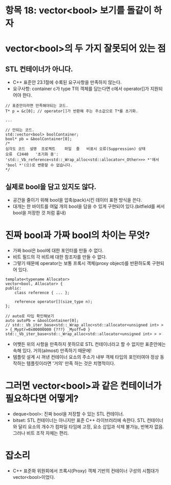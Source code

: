 # 항목 18: vector\<bool> 보기를 돌같이 하자

# vector\<bool>의 두 가지 잘못되어 있는 점

## STL 컨테이너가 아니다.
* C++ 표준안 23.1절에 수록된 요구사항을 만족하지 않는다.
* 요구사항: container c가 type T의 객체를 담는다면 c에서 operator[]가 지원되어야 한다.

```
// 표준안이라면 만족해야되는 코드.
T* p = &c[0]; // operator[]가 반환해 주는 주소값으로 T*를 초기화.

...

// 안되는 코드.
std::vector<bool> boolContainer;
bool* pb = &boolContainer[0];
/*
심각도	코드	설명	프로젝트	파일	줄	비표시 오류(Suppression) 상태
오류	C2440	'초기화 중': 'std::_Vb_reference<std::_Wrap_alloc<std::allocator<_Other>>> *'에서 'bool *'(으)로 변환할 수 없습니다. 
*/

```

## 실제로 bool을 담고 있지도 않다.

* 공간을 줄이기 위해 bool을 압축(pack)시킨 데이터 표현 방식을 쓴다.
* 대개는 한 바이트를 여덟 개의 bool을 담을 수 있게 구현되어 있다.(bitfield를 써서 bool을 저장한 것 처럼 흉내)

# 진짜 bool과 가짜 bool의 차이는 무엇?

* 가짜 bool은 bool에 대한 포인터를 만들 수 없다.
* 비트 필드의 각 비트에 대한 참조자를 만들 수 없다.
* 그렇기 때문에 operator는 보통 프록시 객체(proxy object)를 반환하도록 구현되어 있다.

```
template<typename Allocator>
vector<bool, Allocator> {
public:
    class reference { ... };

	reference operator[](size_type n);
};
```

```
// auto로 타입 확인해보기
auto autoPb = &boolContainer[0];
// std::_Vb_iter_base<std::_Wrap_alloc<std::allocator<unsigned int> > >	{_Myptr=0x00000000 {???} _Myoff=0 }	std::_Vb_iter_base<std::_Wrap_alloc<std::allocator<unsigned int> > >
```

* 어쨋든 위의 사항을 만족하지 못하므로 STL 컨테이너라고 할 수 없지만 표준안에는 속해 있다. 거의(almost) 만족하기 때문에!
* 템플릿 설계 시 꺼낸 컨테이너 요소의 주소가 내부 객체 타입의 포인터여야 정상 동작하는 템플릿이라면 '거의' 만족 하는 것은 치명적이다.

# 그러면 vector\<bool>과 같은 컨테이너가 필요하다면 어떻게?

* deque\<bool>: 진짜 bool을 저장할 수 있는 STL 컨테이너.
* bitset: STL 컨테이너는 아니지만 표준 C++ 라이브러리에 속한다. STL 컨테이너와 달리 요소의 개수가 컴파일 타임에 고정, 요소 삽입과 삭제 불가능, 반복자 없음. 그러나 비트 조작 자체는 편리.

# 잡소리

* C++ 표준화 위원회에서 프록시(Proxy) 객체 기반의 컨테이너 구성의 시험대가 vector\<bool>이었다.